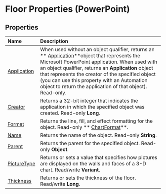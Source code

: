 
# Floor Properties (PowerPoint)

## Properties



|**Name**|**Description**|
|:-----|:-----|
| [Application](574a50b1-4a70-b5f7-b6aa-75df67512838.md)|When used without an object qualifier, returns an  ** [Application](978c2b99-4271-b953-4283-73b5f3d96f41.md)**object that represents the Microsoft PowerPoint application. When used with an object qualifier, returns an  **Application** object that represents the creator of the specified object (you can use this property with an Automation object to return the application of that object). Read-only.|
| [Creator](e5e50882-ab96-0e99-2da6-aa481174022b.md)|Returns a 32-bit integer that indicates the application in which the specified object was created. Read-only  **Long**.|
| [Format](7249081e-92fb-8593-e46a-ba75b862b07a.md)|Returns the line, fill, and effect formatting for the object. Read-only  ** [ChartFormat](bba095c6-2abf-eb14-10d4-35686c06941c.md)**.|
| [Name](683e99b5-59ea-3495-272b-1452613a147e.md)|Returns the name of the object. Read-only  **String**.|
| [Parent](9c84009a-4166-1c42-0df0-f449c9dcc783.md)|Returns the parent for the specified object. Read-only  **Object**.|
| [PictureType](2026b193-f14f-721c-b87f-62b91381e259.md)|Returns or sets a value that specifies how pictures are displayed on the walls and faces of a 3-D chart. Read/write  **Variant**.|
| [Thickness](44983b6e-7bbd-c6ef-bfdb-fb5c8c8dbbdb.md)|Returns or sets the thickness of the floor. Read/write  **Long**.|
